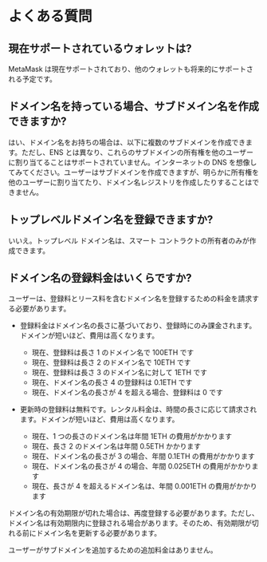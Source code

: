 # よくある質問

## 現在サポートされているウォレットは?

MetaMask は現在サポートされており、他のウォレットも将来的にサポートされる予定です。

## ドメイン名を持っている場合、サブドメイン名を作成できますか?

はい、ドメイン名をお持ちの場合は、以下に複数のサブドメインを作成できます。ただし、ENS とは異なり、これらのサブドメインの所有権を他のユーザーに割り当てることはサポートされていません。インターネットの DNS を想像してみてください。ユーザーはサブドメインを作成できますが、明らかに所有権を他のユーザーに割り当てたり、ドメイン名レジストリを作成したりすることはできません。

## トップレベルドメイン名を登録できますか?

いいえ。トップレベル ドメイン名は、スマート コントラクトの所有者のみが作成できます。

## ドメイン名の登録料金はいくらですか?

ユーザーは、登録料とリース料を含むドメイン名を登録するための料金を請求する必要があります。

* 登録料金はドメイン名の長さに基づいており、登録時にのみ課金されます。ドメインが短いほど、費用は高くなります。
  * 現在、登録料は長さ 1 のドメイン名で 100ETH です
  * 現在、登録料は長さ 2 のドメイン名で 10ETH です
  * 現在、登録料は長さ 3 のドメイン名に対して 1ETH です
  * 現在、ドメイン名の長さ 4 の登録料は 0.1ETH です
  * 現在、ドメイン名の長さが 4 を超える場合、登録料は 0 です
  
* 更新時の登録料は無料です。レンタル料金は、時間の長さに応じて請求されます。ドメインが短いほど、費用は高くなります。
  * 現在、1 つの長さのドメイン名は年間 1ETH の費用がかかります
  * 現在、長さ 2 のドメイン名は年間 0.5ETH かかります
  * 現在、ドメイン名の長さが 3 の場合、年間 0.1ETH の費用がかかります
  * 現在、ドメイン名の長さが 4 の場合、年間 0.025ETH の費用がかかります
  * 現在、長さが 4 を超えるドメイン名は、年間 0.001ETH の費用がかかります

ドメイン名の有効期限が切れた場合は、再度登録する必要があります。ただし、ドメイン名は有効期限内に登録される場合があります。そのため、有効期限が切れる前にドメイン名を更新する必要があります。

ユーザーがサブドメインを追加するための追加料金はありません。